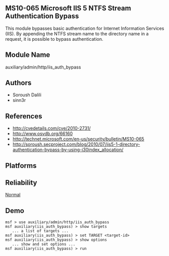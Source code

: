 ## MS10-065 Microsoft IIS 5 NTFS Stream Authentication Bypass

This module bypasses basic authentication for Internet 
Information Services (IIS). By appending the NTFS stream 
name to the directory name in a request, it is possible to 
bypass authentication.


## Module Name
auxiliary/admin/http/iis_auth_bypass

## Authors
* Soroush Dalili
* sinn3r


## References
* http://cvedetails.com/cve/2010-2731/
* http://www.osvdb.org/66160
* http://technet.microsoft.com/en-us/security/bulletin/MS10-065
* http://soroush.secproject.com/blog/2010/07/iis5-1-directory-authentication-bypass-by-using-i30index_allocation/




## Platforms


## Reliability
[Normal](https://github.com/rapid7/metasploit-framework/wiki/Exploit-Ranking)

## Demo

```
msf > use auxiliary/admin/http/iis_auth_bypass
msf auxiliary(iis_auth_bypass) > show targets
   ... a list of targets ...
msf auxiliary(iis_auth_bypass) > set TARGET <target-id>
msf auxiliary(iis_auth_bypass) > show options
   ... show and set options ...
msf auxiliary(iis_auth_bypass) > run
```
    
    